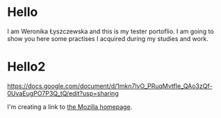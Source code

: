 # Hello
I am Weronika Łyszczewska and this is my tester portoflio. 
I am going to show you here some practises I acquired during my studies and work.

# Hello2

https://docs.google.com/document/d/1mkn7lvO_PRuqMvtfIe_QAo3zQf-0UvaEugPO7P3Q_tQ/edit?usp=sharing

<p>
  I'm creating a link to
  <a href=https://docs.google.com/document/d/1mkn7lvO_PRuqMvtfIe_QAo3zQf-0UvaEugPO7P3Q_tQ/edit?usp=sharing">the Mozilla homepage</a>.
</p>
